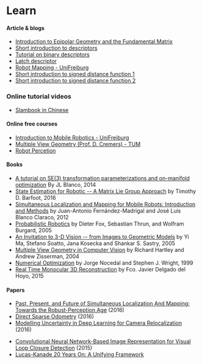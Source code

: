 Learn
======================

#### Article & blogs
* [Introduction to Epipolar Geometry and the Fundamental Matrix](http://www.umiacs.umd.edu/~ramani/cmsc828d/lecture27.pdf)
* [Short introduction to descriptors](https://gilscvblog.com/2013/08/18/a-short-introduction-to-descriptors/)
* [Tutorial on binary descriptors](https://gilscvblog.com/2013/08/26/tutorial-on-binary-descriptors-part-1/)
* [Latch descriptor](https://gilscvblog.com/2015/11/07/performance-evaluation-of-binary-descriptor-introducing-the-latch-descriptor)
* [Robot Mapping - UniFreiburg](http://ais.informatik.uni-freiburg.de/teaching/ws15/mapping/)
* [Short introduction to signed distance function 1](http://rsdavis.mycpanel.princeton.edu/wp/?p=24)
* [Short introduction to signed distance function 2](http://www.personal.psu.edu/users/j/p/jpm5375/assignment6.html/)


### Online tutorial videos
* [Slambook in Chinese](https://space.bilibili.com/38737757#!/)

#### Online free courses
* [Introduction to Mobile Robotics - UniFreiburg](http://ais.informatik.uni-freiburg.de/teaching/ss16/robotics/)
* [Multiple View Geometry (Prof. D. Cremers) - TUM](https://www.youtube.com/playlist?list=PLTBdjV_4f-EJn6udZ34tht9EVIW7lbeo4)
* [Robot Percetion](https://www.coursera.org/learn/robotics-perception/lecture/Bwk0d/epipolar-geometry-i)


#### Books
* [A tutorial on SE(3) transformation parameterizations and on-manifold optimization](https://pixhawk.org/_media/dev/know-how/jlblanco2010geometry3d_techrep.pdf) By JL Blanco, 2014
* [State Estimation for Robotic -- A Matrix Lie Group Approach](http://asrl.utias.utoronto.ca/~tdb/bib/barfoot_ser15.pdf) by Timothy D. Barfoot, 2016
* [Simultaneous Localization and Mapping for Mobile Robots: Introduction and Methods](http://www.igi-global.com/book/simultaneous-localization-mapping-mobile-robots/66380) by Juan-Antonio Fernández-Madrigal and José Luis Blanco Claraco, 2012
* [Probabilistic Robotics](http://www.probabilistic-robotics.org/) by Dieter Fox, Sebastian Thrun, and Wolfram Burgard, 2005
* [An Invitation to 3-D Vision -- from Images to Geometric Models](http://vision.ucla.edu/MASKS/) by Yi Ma, Stefano Soatto, Jana Kosecka and Shankar S. Sastry, 2005
* [Multiple View Geometry in Computer Vision](http://www.robots.ox.ac.uk/~vgg/hzbook/) by Richard Hartley and Andrew Zisserman, 2004
* [Numerical Optimization](http://home.agh.edu.pl/~pba/pdfdoc/Numerical_Optimization.pdf) by Jorge Nocedal and Stephen J. Wright, 1999
* [Real Time Monocular 3D Reconstruction](https://fradelg.gitbooks.io/real-time-3d-reconstruction-from-monocular-video/content/index.html) by Fco. Javier Delgado del Hoyo, 2015


#### Papers
- [Past, Present, and Future of Simultaneous Localization And Mapping: Towards the Robust-Perception Age](https://arxiv.org/abs/1606.05830) (2016)
- [Direct Sparse Odometry](https://arxiv.org/abs/1607.02565) (2016)
- [Modelling Uncertainty in Deep Learning for Camera Relocalization](https://arxiv.org/abs/1509.05909) (2016)
* [Convolutional Neural Network-Based Image Representation for Visual Loop Closure Detection](https://arxiv.org/pdf/1504.05241.pdf) (2015)
* [Lucas-Kanade 20 Years On: A Unifying Framework](http://www.ncorr.com/download/publications/bakerunify.pdf)
